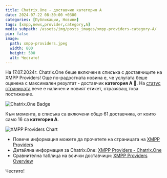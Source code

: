 ```yaml
---
title: Chatrix.One - доставчик категория A
date: 2024-07-22 08:30:00 +0300
categories: [Публикации, Новини]
tags: [xmpp,news,provider,category,A]
media_subpath: /assets/img/posts_images/xmpp-providers-category-A/
pin: false
image:
  path: xmpp-providers.jpeg
  width: 800
  height: 500
  alt: Честито!
---
```


На 17.07.2024г. Chatrix.One беше включен в списъка с доставчиците на XMPP Providers! Още по-радостната новина е, че услугата беше оценена с максимален резултат - доставчик **категория А** 🎉. На [статус страницата](https://docs.chatrix.one/status/#%D1%81%D1%8A%D0%BE%D1%82%D0%B2%D0%B5%D1%82%D1%81%D1%82%D0%B2%D0%B8%D0%B5-%D0%B8-%D1%81%D1%8A%D0%B2%D0%BC%D0%B5%D1%81%D1%82%D0%B8%D0%BC%D0%BE%D1%81%D1%82---xmpp) вече е наличен и новият етикет, отразяващ това постижение.

![Chatrix.One Badge](https://data.xmpp.net/providers/v2/badges/chatrix.one.svg)

Към момента, в списъка са включени общо 61 доставчика, от които само 16 са **категория А**.

![XMPP Providers Chart](xmpp-providers-chart.jpeg)

- Повече информация можете да прочетете на страницата на [XMPP Providers](https://providers.xmpp.net/)
- Детайлна информация за Chatrix.One: [XMPP Providers - Chatrix.One](https://providers.xmpp.net/provider/chatrix.one/)
- Сравнителна таблица на всички доставчици: [XMPP Providers Overview](https://providers.xmpp.net/overview/)

Честито!
